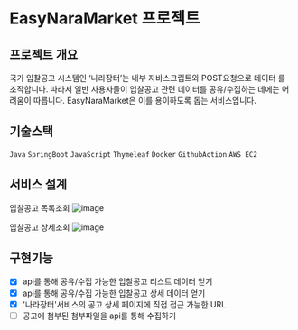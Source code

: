 # EasyNaraMarket 프로젝트
## 프로젝트 개요
국가 입찰공고 시스템인 ‘나라장터’는 내부 자바스크립트와 POST요청으로 데이터 를 조작합니다. 
따라서 일반 사용자들이 입찰공고 관련 데이터를 공유/수집하는 데에는 어려움이 따릅니다.
EasyNaraMarket은 이를 용이하도록 돕는 서비스입니다.
## 기술스택
`Java` `SpringBoot` `JavaScript` `Thymeleaf` `Docker` `GithubAction` `AWS EC2`
## 서비스 설계
입찰공고 목록조회
![image](https://github.com/user-attachments/assets/41afd3b4-d27c-4491-8ef1-405a9ec8bd00)

입찰공고 상세조회
![image](https://github.com/user-attachments/assets/70f67829-7c97-4eff-adbd-93579628333f)

## 구현기능
 - [x] api를 통해 공유/수집 가능한 입찰공고 리스트 데이터 얻기
 - [x] api를 통해 공유/수집 가능한 입찰공고 상세 데이터 얻기
 - [x] '나라장터'서비스의 공고 상세 페이지에 직접 접근 가능한 URL
 - [ ] 공고에 첨부된 첨부파일을 api를 통해 수집하기
